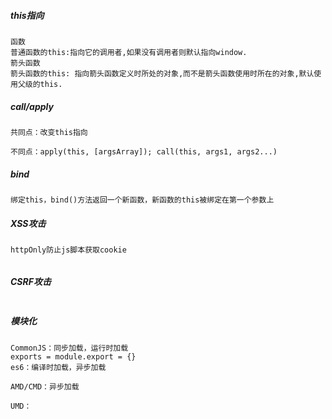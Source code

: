 ##### this指向

```
函数
普通函数的this:指向它的调用者,如果没有调用者则默认指向window.
箭头函数
箭头函数的this: 指向箭头函数定义时所处的对象,而不是箭头函数使用时所在的对象,默认使用父级的this. 
```

##### call/apply

```
共同点：改变this指向

不同点：apply(this, [argsArray]); call(this, args1, args2...)
```

##### bind

```
绑定this，bind()方法返回一个新函数，新函数的this被绑定在第一个参数上
```

##### XSS攻击

```
httpOnly防止js脚本获取cookie


```

##### CSRF攻击

```

```

##### 模块化

```
CommonJS：同步加载，运行时加载
exports = module.export = {}
es6：编译时加载，异步加载

AMD/CMD：异步加载

UMD：
```



